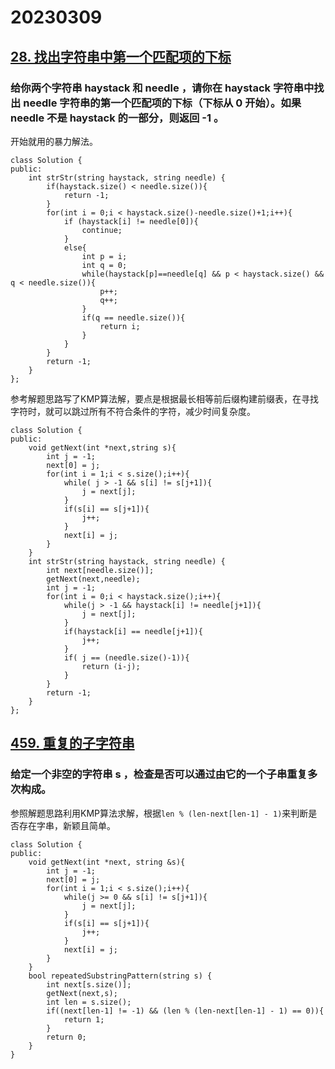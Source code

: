 # 20230309
## [28. 找出字符串中第一个匹配项的下标](https://leetcode.cn/problems/find-the-index-of-the-first-occurrence-in-a-string/)
### 给你两个字符串 haystack 和 needle ，请你在 haystack 字符串中找出 needle 字符串的第一个匹配项的下标（下标从 0 开始）。如果 needle 不是 haystack 的一部分，则返回  -1 。
开始就用的暴力解法。
```
class Solution {
public:
    int strStr(string haystack, string needle) {
        if(haystack.size() < needle.size()){
            return -1; 
        }
        for(int i = 0;i < haystack.size()-needle.size()+1;i++){
            if (haystack[i] != needle[0]){
                continue;
            }
            else{
                int p = i;
                int q = 0;
                while(haystack[p]==needle[q] && p < haystack.size() && q < needle.size()){
                    p++;
                    q++;
                }
                if(q == needle.size()){
                    return i;
                }
            }
        }
        return -1;
    }
};
```
参考解题思路写了KMP算法解，要点是根据最长相等前后缀构建前缀表，在寻找字符时，就可以跳过所有不符合条件的字符，减少时间复杂度。
```
class Solution {
public:
    void getNext(int *next,string s){
        int j = -1;
        next[0] = j;
        for(int i = 1;i < s.size();i++){
            while( j > -1 && s[i] != s[j+1]){
                j = next[j];
            }
            if(s[i] == s[j+1]){
                j++;
            }
            next[i] = j;
        }
    }
    int strStr(string haystack, string needle) {
        int next[needle.size()];
        getNext(next,needle);
        int j = -1;
        for(int i = 0;i < haystack.size();i++){
            while(j > -1 && haystack[i] != needle[j+1]){
                j = next[j];
            }
            if(haystack[i] == needle[j+1]){
                j++;
            }
            if( j == (needle.size()-1)){
                return (i-j);
            }
        }
        return -1;
    }
};
```
## [459. 重复的子字符串](https://leetcode.cn/problems/repeated-substring-pattern/)
### 给定一个非空的字符串 s ，检查是否可以通过由它的一个子串重复多次构成。
参照解题思路利用KMP算法求解，根据`len % (len-next[len-1] - 1)`来判断是否存在字串，新颖且简单。
```
class Solution {
public:
    void getNext(int *next, string &s){
        int j = -1;
        next[0] = j;
        for(int i = 1;i < s.size();i++){
            while(j >= 0 && s[i] != s[j+1]){
                j = next[j];
            }
            if(s[i] == s[j+1]){
                j++;
            }
            next[i] = j;
        }
    }
    bool repeatedSubstringPattern(string s) {
        int next[s.size()];
        getNext(next,s);
        int len = s.size();
        if((next[len-1] != -1) && (len % (len-next[len-1] - 1) == 0)){
            return 1;
        }
        return 0;
    }
}
```
